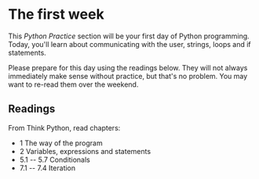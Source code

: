 # The first week

This *Python Practice* section will be your first day of Python
programming. Today, you'll learn about communicating with the user, strings,
loops and if statements.

Please prepare for this day using the readings below. They will not always
immediately make sense without practice, but that's no problem. You may want to
re-read them over the weekend.

## Readings

From Think Python, read chapters:

* 1 The way of the program
* 2 Variables, expressions and statements
* 5.1 -- 5.7 Conditionals
* 7.1 -- 7.4 Iteration

